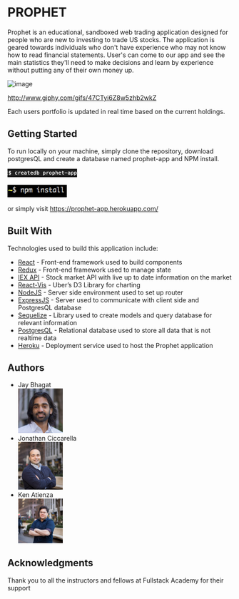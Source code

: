 # PROPHET

Prophet is an educational, sandboxed web trading application designed for people who are new to investing to trade US stocks. The application is geared towards individuals who don't have experience who may not know how to read financial statements. User's can come to our app and see the main statistics they'll need to make decisions and learn by experience without putting any of their own money up.

![image](https://media.giphy.com/media/47CTyi6Z8w5zhb2wkZ/giphy.gif)

http://www.giphy.com/gifs/47CTyi6Z8w5zhb2wkZ

Each users portfolio is updated in real time based on the current holdings.

## Getting Started

To run locally on your machine, simply clone the repository, download postgresQL and create a database named prophet-app and NPM install.

![image](./assets/createdb.png?raw=true)

![image](./assets/npminstall.png?raw=true)

or simply visit https://prophet-app.herokuapp.com/

## Built With

Technologies used to build this application include:

* [React](https://reactjs.org/) - Front-end framework used to build components
* [Redux](https://redux.js.org/) - Front-end framework used to manage state
* [IEX API](https://iextrading.com/developer/) - Stock market API with live up to date information on the market
* [React-Vis](https://uber.github.io/react-vis/) - Uber’s D3 Library for charting
* [NodeJS](https://nodejs.org/en/) - Server side environment used to set up router
* [ExpressJS](https://expressjs.com/) - Server used to communicate with client side and PostgresQL database
* [Sequelize](http://docs.sequelizejs.com/) - Library used to create models and query database for relevant information
* [PostgresQL](https://www.postgresql.org/) - Relational database used to store all data that is not realtime data
* [Heroku](https://www.heroku.com/) - Deployment service used to host the Prophet application

## Authors

* Jay Bhagat <br/> <img src="./assets/jay.jpg" alt="jay" width="100"/>
* Jonathan Ciccarella <br/> <img src="./assets/jon.png" alt="jonathan" width="100"/>
* Ken Atienza <br/> <img src="./assets/ken.jpg" alt="ken" width="100"/>

## Acknowledgments

Thank you to all the instructors and fellows at Fullstack Academy for their support
